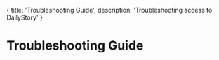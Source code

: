 {
	title: 'Troubleshooting Guide',
	description: 'Troubleshooting access to DailyStory'
}
# Troubleshooting Guide

